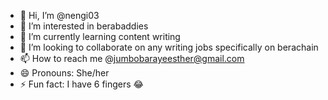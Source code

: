 - 👋 Hi, I’m @nengi03
- 👀 I’m interested in berabaddies 
- 🌱 I’m currently learning content writing 
- 💞️ I’m looking to collaborate on any writing jobs specifically on berachain
- 📫 How to reach me @jumbobarayeesther@gmail.com
- 😄 Pronouns: She/her
- ⚡ Fun fact: I have 6 fingers 😂

<!---
nengi03/nengi03 is a ✨ special ✨ repository because its `README.md` (this file) appears on your GitHub profile.
You can click the Preview link to take a look at your changes.
--->
